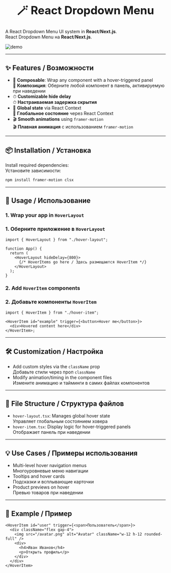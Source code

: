 <h1 align="center" style="font-size:2.5em;">🪄 React Dropdown Menu</h1>

A React Dropdown Menu UI system in **React**/**Next.js**.  
React Dropdown Menu на **React**/**Next.js**.

![demo](./example.gif)

---

## ✨ Features / Возможности

- 🧩 **Composable**: Wrap any component with a hover-triggered panel  
  🧩 **Композиция**: Оберните любой компонент в панель, активируемую при наведении
- ⏱ **Customizable hide delay**  
  ⏱ **Настраиваемая задержка скрытия**
- 🧠 **Global state** via React Context  
  🧠 **Глобальное состояние** через React Context
- 🎬 **Smooth animations** using `framer-motion`  
  🎬 **Плавная анимация** с использованием `framer-motion`

---

## 📦 Installation / Установка

Install required dependencies:  
Установите зависимости:

```bash
npm install framer-motion clsx
```

---

## 🧠 Usage / Использование

### 1. Wrap your app in `HoverLayout`

### 1. Оберните приложение в `HoverLayout`

```tsx
import { HoverLayout } from "./hover-layout";

function App() {
  return (
    <HoverLayout hideDelay={800}>
      {/* HoverItems go here / Здесь размещаются HoverItem */}
    </HoverLayout>
  );
}
```

### 2. Add `HoverItem` components

### 2. Добавьте компоненты `HoverItem`

```tsx
import { HoverItem } from "./hover-item";

<HoverItem id="example" trigger={<button>Hover me</button>}>
  <div>Hovered content here</div>
</HoverItem>;
```

---

## 🛠 Customization / Настройка

- Add custom styles via the `className` prop  
  Добавьте стили через проп `className`
- Modify animation/timing in the component files  
  Измените анимацию и тайминги в самих файлах компонентов

---

## 📁 File Structure / Структура файлов

- `hover-layout.tsx`: Manages global hover state  
  Управляет глобальным состоянием ховера
- `hover-item.tsx`: Display logic for hover-triggered panels  
  Отображает панель при наведении

---

## 💡 Use Cases / Примеры использования

- Multi-level hover navigation menus  
  Многоуровневые меню навигации
- Tooltips and hover cards  
  Подсказки и всплывающие карточки
- Product previews on hover  
  Превью товаров при наведении

---

## 🧪 Example / Пример

```tsx
<HoverItem id="user" trigger={<span>Пользователь</span>}>
  <div className="flex gap-4">
    <img src="/avatar.png" alt="Avatar" className="w-12 h-12 rounded-full" />
    <div>
      <h4>Иван Иванов</h4>
      <p>Открыть профиль</p>
    </div>
  </div>
</HoverItem>
```
